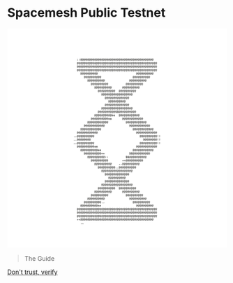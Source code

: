 # Spacemesh Public Testnet

![](images/v1.0/transparentbg.gif ':size=300x300')

> The Guide

[Don't trust, verify](main.md)
